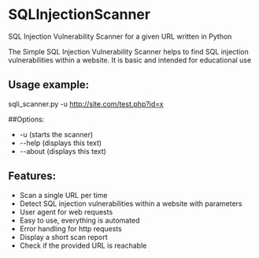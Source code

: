 # SQLInjectionScanner
SQL Injection Vulnerability Scanner for a given URL written in Python

The Simple SQL Injection Vulnerability Scanner helps
    to find SQL injection vulnerabilities within a website. It is basic and intended for educational use
## Usage example:
sqli_scanner.py -u http://site.com/test.php?id=x

##Options:
  * -u <URL>              (starts the scanner)
  * --help                (displays this text)
  * --about                (displays this text)

## Features:
  - Scan a single URL per time
  - Detect SQL injection vulnerabilities within a website with parameters
  - User agent for web requests
  - Easy to use, everything is automated
  - Error handling for http requests
  - Display a short scan report
  - Check if the provided URL is reachable
